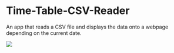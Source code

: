 # Time-Table-CSV-Reader
An app that reads a CSV file and displays the data onto a webpage depending on the current date.

![](ugureren212/Time-Table-CSV-Reader/Time_Table.png)
